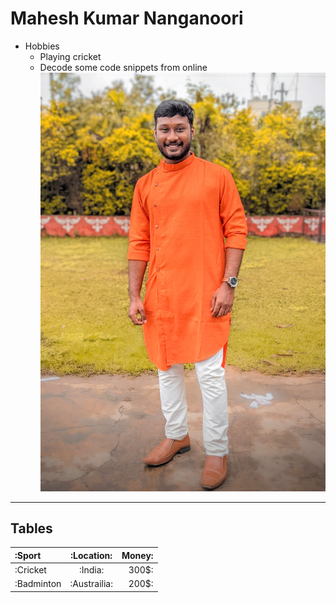 # Mahesh Kumar Nanganoori
* Hobbies
    * Playing cricket 
    * Decode some code snippets from online 
![Mahesh_Kumar](/Mahesh.jpg) 
*******************************************************************************
## Tables
|:Sport|:Location:|Money:|
|:---|:---:|---:|
|:Cricket|:India:|300$:|
|:Badminton|:Austrailia:|200$:| 
  